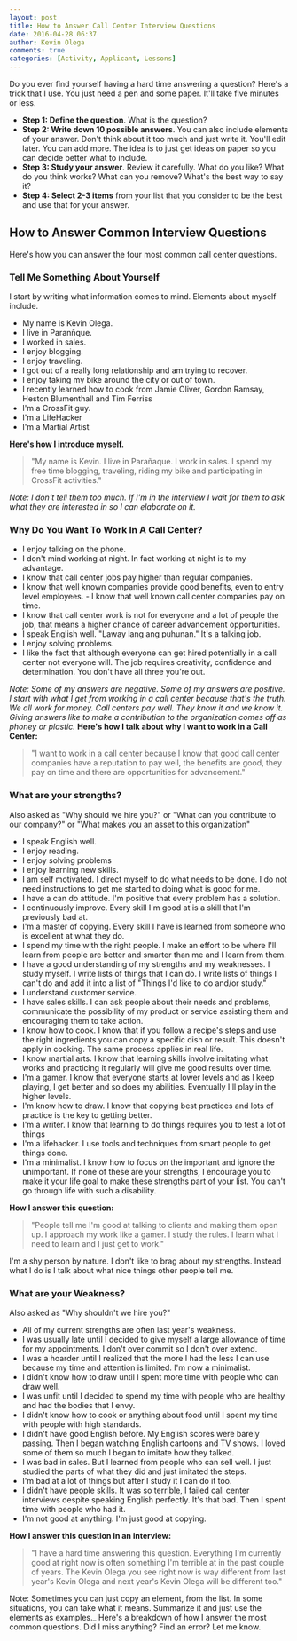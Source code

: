 ```yaml
---
layout: post
title: How to Answer Call Center Interview Questions
date: 2016-04-28 06:37
author: Kevin Olega
comments: true
categories: [Activity, Applicant, Lessons]
---
```

Do you ever find yourself having a hard time answering a question? Here's a trick that I use. You just need a pen and some paper. It'll take five minutes or less.

*   **Step 1: Define the question**. What is the question?
*   **Step 2: Write down 10 possible answers**. You can also include elements of your answer. Don't think about it too much and just write it. You'll edit later. You can add more. The idea is to just get ideas on paper so you can decide better what to include.
*   **Step 3: Study your answer**. Review it carefully. What do you like? What do you think works? What can you remove? What's the best way to say it?
*   **Step 4: Select 2-3 items** from your list that you consider to be the best and use that for your answer.

## How to Answer Common Interview Questions

Here's how you can answer the four most common call center questions.

### Tell Me Something About Yourself

I start by writing what information comes to mind. Elements about myself include.

*   My name is Kevin Olega.
*   I live in Paranñque.
*   I worked in sales.
*   I enjoy blogging.
*   I enjoy traveling.
*   I got out of a really long relationship and am trying to recover.
*   I enjoy taking my bike around the city or out of town.
*   I recently learned how to cook from Jamie Oliver, Gordon Ramsay, Heston Blumenthall and Tim Ferriss
*   I'm a CrossFit guy.
*   I'm a LifeHacker
*   I'm a Martial Artist

**Here's how I introduce myself.**

> "My name is Kevin. I live in Parañaque. I work in sales. I spend my free time blogging, traveling, riding my bike and participating in CrossFit activities."

_Note: I don't tell them too much. If I'm in the interview I wait for them to ask what they are interested in so I can elaborate on it._

### Why Do You Want To Work In A Call Center?

*   I enjoy talking on the phone.
*   I don't mind working at night. In fact working at night is to my advantage.
*   I know that call center jobs pay higher than regular companies.
*   I know that well known companies provide good benefits, even to entry level employees. - I know that well known call center companies pay on time.
*   I know that call center work is not for everyone and a lot of people the job, that means a higher chance of career advancement opportunities.
*   I speak English well. "Laway lang ang puhunan." It's a talking job.
*   I enjoy solving problems.
*   I like the fact that although everyone can get hired potentially in a call center not everyone will. The job requires creativity, confidence and determination. You don't have all three you're out.

_Note: Some of my answers are negative. Some of my answers are positive. I start with what I get from working in a call center because that's the truth. We all work for money. Call centers pay well. They know it and we know it. Giving answers like to make a contribution to the organization comes off as phoney or plastic._ **Here's how I talk about why I want to work in a Call Center:**

> "I want to work in a call center because I know that good call center companies have a reputation to pay well, the benefits are good, they pay on time and there are opportunities for advancement."

### What are your strengths?

Also asked as "Why should we hire you?" or "What can you contribute to our company?" or "What makes you an asset to this organization"

*   I speak English well.
*   I enjoy reading.
*   I enjoy solving problems
*   I enjoy learning new skills.
*   I am self motivated. I direct myself to do what needs to be done. I do not need instructions to get me started to doing what is good for me.
*   I have a can do attitude. I'm positive that every problem has a solution.
*   I continuously improve. Every skill I'm good at is a skill that I'm previously bad at.
*   I'm a master of copying. Every skill I have is learned from someone who is excellent at what they do.
*   I spend my time with the right people. I make an effort to be where I'll learn from people are better and smarter than me and I learn from them.
*   I have a good understanding of my strengths and my weaknesses. I study myself. I write lists of things that I can do. I write lists of things I can't do and add it into a list of "Things I'd like to do and/or study."
*   I understand customer service.
*   I have sales skills. I can ask people about their needs and problems, communicate the possibility of my product or service assisting them and encouraging them to take action.
*   I know how to cook. I know that if you follow a recipe's steps and use the right ingredients you can copy a specific dish or result. This doesn't apply in cooking. The same process applies in real life.
*   I know martial arts. I know that learning skills involve imitating what works and practicing it regularly will give me good results over time.
*   I'm a gamer. I know that everyone starts at lower levels and as I keep playing, I get better and so does my abilities. Eventually I'll play in the higher levels.
*   I'm know how to draw. I know that copying best practices and lots of practice is the key to getting better.
*   I'm a writer. I know that learning to do things requires you to test a lot of things
*   I'm a lifehacker. I use tools and techniques from smart people to get things done.
*   I'm a minimalist. I know how to focus on the important and ignore the unimportant. If none of these are your strengths, I encourage you to make it your life goal to make these strengths part of your list. You can't go through life with such a disability.

**How I answer this question:**

> "People tell me I'm good at talking to clients and making them open up. I approach my work like a gamer. I study the rules. I learn what I need to learn and I just get to work."

I'm a shy person by nature. I don't like to brag about my strengths. Instead what I do is I talk about what nice things other people tell me.

### What are your Weakness?

Also asked as "Why shouldn't we hire you?"

*   All of my current strengths are often last year's weakness.
*   I was usually late until I decided to give myself a large allowance of time for my appointments. I don't over commit so I don't over extend.
*   I was a hoarder until I realized that the more I had the less I can use because my time and attention is limited. I'm now a minimalist.
*   I didn't know how to draw until I spent more time with people who can draw well.
*   I was unfit until I decided to spend my time with people who are healthy and had the bodies that I envy.
*   I didn't know how to cook or anything about food until I spent my time with people with high standards.
*   I didn't have good English before. My English scores were barely passing. Then I began watching English cartoons and TV shows. I loved some of them so much I began to imitate how they talked.
*   I was bad in sales. But I learned from people who can sell well. I just studied the parts of what they did and just imitated the steps.
*   I'm bad at a lot of things but after I study it I can do it too.
*   I didn't have people skills. It was so terrible, I failed call center interviews despite speaking English perfectly. It's that bad. Then I spent time with people who had it.
*   I'm not good at anything. I'm just good at copying.

**How I answer this question in an interview:**

> "I have a hard time answering this question. Everything I'm currently good at right now is often something I'm terrible at in the past couple of years. The Kevin Olega you see right now is way different from last year's Kevin Olega and next year's Kevin Olega will be different too."

Note: Sometimes you can just copy an element, from the list. In some situations, you can take what it means. Summarize it and just use the elements as examples._ Here's a breakdown of how I answer the most common questions. Did I miss anything? Find an error? Let me know.
